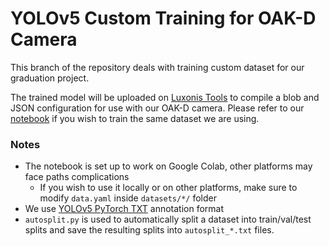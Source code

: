 # YOLOv5 Custom Training for OAK-D Camera
This branch of the repository deals with training custom dataset for our graduation project.

The trained model will be uploaded on [Luxonis Tools](https://tools.luxonis.com/) to compile a
blob and JSON configuration for use with our OAK-D camera. Please refer to our [notebook](train.ipynb) if you wish
to train the same dataset we are using.

### Notes

- The notebook is set up to work on Google Colab, other platforms may face paths complications
  - If you wish to use it locally or on other platforms, make sure to modify `data.yaml` inside `datasets/*/` folder
- We use [YOLOv5 PyTorch TXT](https://roboflow.com/formats/yolov5-pytorch-txt) annotation format
- `autosplit.py` is used to automatically split a dataset into train/val/test splits and save the resulting splits into `autosplit_*.txt` files.